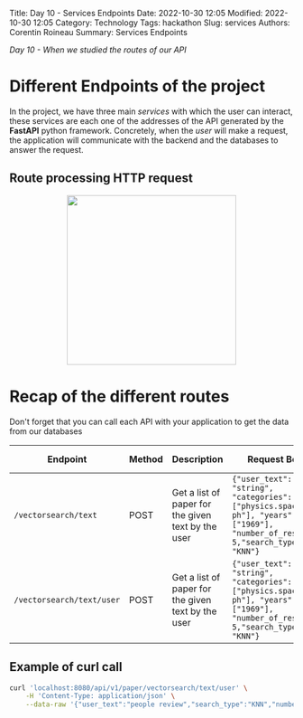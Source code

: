 Title: Day 10 - Services Endpoints
Date: 2022-10-30 12:05
Modified: 2022-10-30 12:05
Category: Technology
Tags: hackathon
Slug: services
Authors: Corentin Roineau
Summary: Services Endpoints

_Day 10 - When we studied the routes of our API_

# Different Endpoints of the project

In the project, we have three main *services* with which the user can interact, these services are each one of the addresses of the API generated by the **FastAPI** python framework.
Concretely, when the *user* will make a request, the application will communicate with the backend and the databases to answer the request.

## Route processing HTTP request

<div align="center">
    <img src="https://miro.medium.com/max/1304/1*qvwLjnj2ExA707IZyUXLLw.png" width=300>
</div>

# Recap of the different routes

Don't forget that you can call each API with your application to get the data from our databases

| Endpoint | Method | Description | Request Body | Response Body |
| --- | --- | --- | --- | --- |
| `/vectorsearch/text` | POST | Get a list of paper for the given text by the user | `{"user_text": "string", "categories": ["physics.space-ph"], "years": ["1969"], "number_of_results": 5,"search_type": "KNN"}` | `{"papers": [{"id": "123", "title": "title", "abstract": "abstract"}, ...]}` |
| `/vectorsearch/text/user` | POST | Get a list of paper for the given text by the user | `{"user_text": "string", "categories": ["physics.space-ph"], "years": ["1969"], "number_of_results": 5,"search_type": "KNN"}` | `{"papers": [{"id": "123", "title": "title", "abstract": "abstract"}, ...]}` |

## Example of curl call

```sh
curl 'localhost:8080/api/v1/paper/vectorsearch/text/user' \
    -H 'Content-Type: application/json' \
    --data-raw '{"user_text":"people review","search_type":"KNN","number_of_results":15,"years":[],"categories":[]}'
```